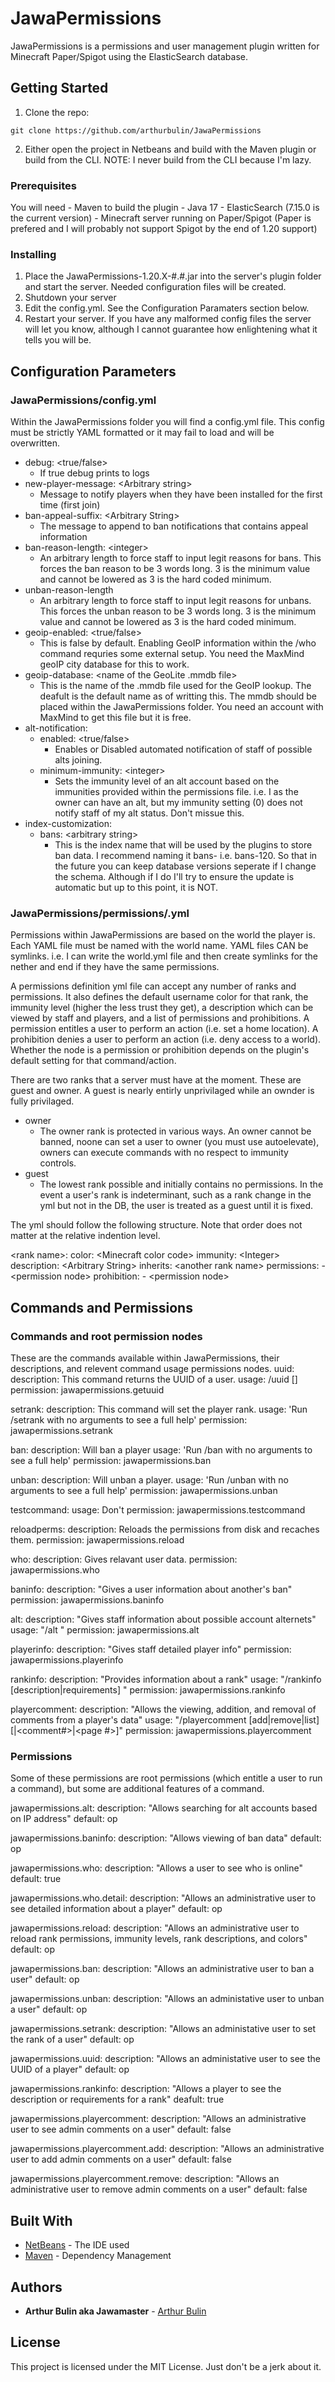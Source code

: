# JawaPermissions

JawaPermissions is a permissions and user management plugin written for Minecraft Paper/Spigot using the ElasticSearch database.


## Getting Started

1. Clone the repo:
```
git clone https://github.com/arthurbulin/JawaPermissions
```
2. Either open the project in Netbeans and build with the Maven plugin or build from the CLI. NOTE: I never build from the CLI because I'm lazy.

### Prerequisites

You will need 
    - Maven to build the plugin
    - Java 17
    - ElasticSearch (7.15.0 is the current version)
    - Minecraft server running on Paper/Spigot (Paper is prefered and I will probably not support Spigot by the end of 1.20 support)

### Installing

1. Place the JawaPermissions-1.20.X-#.#.jar into the server's plugin folder and start the server. Needed configuration files will be created.
2. Shutdown your server
2. Edit the config.yml. See the Configuration Paramaters section below.
4. Restart your server. If you have any malformed config files the server will let you know, although I cannot guarantee how enlightening what it tells you will be.

## Configuration Parameters
### JawaPermissions/config.yml
Within the JawaPermissions folder you will find a config.yml file. This config must be strictly YAML formatted or it may fail to load and will be overwritten.

* debug: \<true/false\>
  - If true debug prints to logs
* new-player-message: \<Arbitrary string\>
  - Message to notify players when they have been installed for the first time (first join)
* ban-appeal-suffix: \<Arbitrary String\>
  - The message to append to ban notifications that contains appeal information
* ban-reason-length: \<integer\>
  - An arbitrary length to force staff to input legit reasons for bans. This forces the ban reason to be 3 words long. 3 is the minimum value and cannot be lowered as 3 is the hard coded minimum.
* unban-reason-length
  - An arbitrary length to force staff to input legit reasons for unbans. This forces the unban reason to be 3 words long. 3 is the minimum value and cannot be lowered as 3 is the hard coded minimum.
* geoip-enabled: \<true/false\>
  - This is false by default. Enabling GeoIP information within the /who command requries some external setup. You need the MaxMind geoIP city database for this to work.
* geoip-database: \<name of the GeoLite .mmdb file\>
  - This is the name of the .mmdb file used for the GeoIP lookup. The deafult is the default name as of writting this. The mmdb should be placed within the JawaPermissions folder. You need an account with MaxMind to get this file but it is free.
* alt-notification:
    * enabled: \<true/false\>
      - Enables or Disabled automated notification of staff of possible alts joining. 
    * minimum-immunity: \<integer\>
      - Sets the immunity level of an alt account based on the immunities provided within the permissions file. i.e. I as the owner can have an alt, but my immunity setting (0) does not notify staff of my alt status. Don't missue this.
* index-customization:
    * bans: \<arbitrary string\>
      - This is the index name that will be used by the plugins to store ban data. I recommend naming it bans-<minecraft version> i.e. bans-120. So that in the future you can keep database versions seperate if I change the schema. Although if I do I'll try to ensure the update is automatic but up to this point, it is NOT.

### JawaPermissions/permissions/<worldname>.yml
Permissions within JawaPermissions are based on the world the player is. Each YAML file must be named with the world name. YAML files CAN be symlinks. i.e. I can write the world.yml file and then create symlinks for the nether and end if they have the same permissions.

A permissions definition yml file can accept any number of ranks and permissions. It also defines the default username color for that rank, the immunity level (higher the less trust they get), a description which can be viewed by staff and players, and a list of permissions and prohibitions.
A permission entitles a user to perform an action (i.e. set a home location). A prohibition denies a user to perform an action (i.e. deny access to a world). Whether the node is a permission or prohibition depends on the plugin's default setting for that command/action.

There are two ranks that a server must have at the moment. These are guest and owner. A guest is nearly entirly unprivilaged while an ownder is fully privilaged.
* owner
  - The owner rank is protected in various ways. An owner cannot be banned, noone can set a user to owner (you must use autoelevate), owners can execute commands with no respect to immunity controls.
* guest
  - The lowest rank possible and initially contains no permissions. In the event a user's rank is indeterminant, such as a rank change in the yml but not in the DB, the user is treated as a guest until it is fixed.

The yml should follow the following structure. Note that order does not matter at the relative indention level.

\<rank name\>:
    color: \<Minecraft color code\>
    immunity: \<Integer\>
    description: \<Arbitrary String\>
    inherits: \<another rank name\>
    permissions:
        - \<permission node\>
    prohibition:
        - \<permission node\>

## Commands and Permissions
### Commands and root permission nodes
These are the commands available within JawaPermissions, their descriptions, and relevent command usage permissions nodes.
uuid:
description: This command returns the UUID of a user.
usage: /uuid [<player>]
permission: jawapermissions.getuuid

setrank:
description: This command will set the player rank.
usage: 'Run /setrank with no arguments to see a full help'
permission: jawapermissions.setrank

ban:
description: Will ban a player
usage: 'Run /ban with no arguments to see a full help'
permission: jawapermissions.ban

unban:
description: Will unban a player.
usage: 'Run /unban with no arguments to see a full help'
permission: jawapermissions.unban

testcommand:
usage: Don't
permission: jawapermissions.testcommand

reloadperms:
description: Reloads the permissions from disk and recaches them.
permission: jawapermissions.reload

who:
description: Gives relavant user data.
permission: jawapermissions.who

baninfo:
description: "Gives a user information about another's ban"
permission: jawapermissions.baninfo

alt:
description: "Gives staff information about possible account alternets"
usage: "/alt <player>"
permission: jawapermissions.alt

playerinfo:
description: "Gives staff detailed player info"
permission: jawapermissions.playerinfo

rankinfo:
description: "Provides information about a rank"
usage: "/rankinfo [description|requirements] <rank>"
permission: jawapermissions.rankinfo

playercomment:
description: "Allows the viewing, addition, and removal of comments from a player's data"
usage: "/playercomment <player> [add|remove|list] [<comment>|<comment#>|<page #>]"
permission: jawapermissions.playercomment

### Permissions
Some of these permissions are root permissions (which entitle a user to run a command), but some are additional features of a command.

jawapermissions.alt:
description: "Allows searching for alt accounts based on IP address"
default: op

jawapermissions.baninfo:
description: "Allows viewing of ban data"
default: op

jawapermissions.who:
description: "Allows a user to see who is online"
default: true

jawapermissions.who.detail:
description: "Allows an administrative user to see detailed information about a player"
default: op

jawapermissions.reload:
description: "Allows an administrative user to reload rank permissions, immunity levels, rank descriptions, and colors"
default: op

jawapermissions.ban:
description: "Allows an administrative user to ban a user"
default: op

jawapermissions.unban:
description: "Allows an administative user to unban a user"
default: op

jawapermissions.setrank:
description: "Allows an administative user to set the rank of a user"
default: op

jawapermissions.uuid:
description: "Allows an administative user to see the UUID of a player"
default: op

jawapermissions.rankinfo:
description: "Allows a player to see the description or requirements for a rank"
deafult: true

jawapermissions.playercomment:
description: "Allows an administrative user to see admin comments on a user"
default: false

jawapermissions.playercomment.add:
description: "Allows an administrative user to add admin comments on a user"
default: false

jawapermissions.playercomment.remove:
description: "Allows an administrative user to remove admin comments on a user"
default: false

## Built With

* [NetBeans](https://netbeans.org/) - The IDE used
* [Maven](https://maven.apache.org/) - Dependency Management

## Authors

* **Arthur Bulin aka Jawamaster** - [Arthur Bulin](https://github.com/arthurbulin)

## License

This project is licensed under the MIT License. Just don't be a jerk about it.
